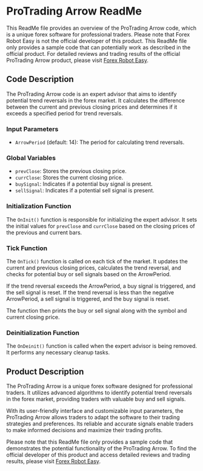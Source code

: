 # ProTrading Arrow ReadMe

This ReadMe file provides an overview of the ProTrading Arrow code, which is a unique forex software for professional traders. Please note that Forex Robot Easy is not the official developer of this product. This ReadMe file only provides a sample code that can potentially work as described in the official product. For detailed reviews and trading results of the official ProTrading Arrow product, please visit [Forex Robot Easy](https://forexroboteasy.com/forex-robot-review/review-protrading-arrow-a-unique-forex-software-for-professional-traders/).

## Code Description

The ProTrading Arrow code is an expert advisor that aims to identify potential trend reversals in the forex market. It calculates the difference between the current and previous closing prices and determines if it exceeds a specified period for trend reversals.

### Input Parameters

- `ArrowPeriod` (default: 14): The period for calculating trend reversals.

### Global Variables

- `prevClose`: Stores the previous closing price.
- `currClose`: Stores the current closing price.
- `buySignal`: Indicates if a potential buy signal is present.
- `sellSignal`: Indicates if a potential sell signal is present.

### Initialization Function

The `OnInit()` function is responsible for initializing the expert advisor. It sets the initial values for `prevClose` and `currClose` based on the closing prices of the previous and current bars.

### Tick Function

The `OnTick()` function is called on each tick of the market. It updates the current and previous closing prices, calculates the trend reversal, and checks for potential buy or sell signals based on the ArrowPeriod.

If the trend reversal exceeds the ArrowPeriod, a buy signal is triggered, and the sell signal is reset. If the trend reversal is less than the negative ArrowPeriod, a sell signal is triggered, and the buy signal is reset.

The function then prints the buy or sell signal along with the symbol and current closing price.

### Deinitialization Function

The `OnDeinit()` function is called when the expert advisor is being removed. It performs any necessary cleanup tasks.

## Product Description

The ProTrading Arrow is a unique forex software designed for professional traders. It utilizes advanced algorithms to identify potential trend reversals in the forex market, providing traders with valuable buy and sell signals.

With its user-friendly interface and customizable input parameters, the ProTrading Arrow allows traders to adapt the software to their trading strategies and preferences. Its reliable and accurate signals enable traders to make informed decisions and maximize their trading profits.

Please note that this ReadMe file only provides a sample code that demonstrates the potential functionality of the ProTrading Arrow. To find the official developer of this product and access detailed reviews and trading results, please visit [Forex Robot Easy](https://forexroboteasy.com/forex-robot-review/review-protrading-arrow-a-unique-forex-software-for-professional-traders/).
